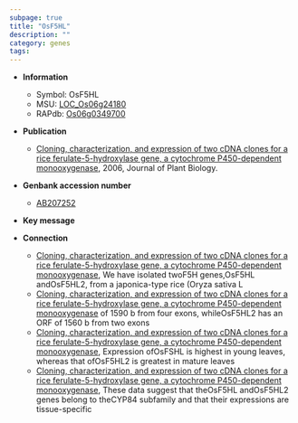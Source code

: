```yaml
---
subpage: true
title: "OsF5HL"
description: ""
category: genes
tags: 
---
```


* **Information**  
    + Symbol: OsF5HL  
    + MSU: [LOC_Os06g24180](http://rice.plantbiology.msu.edu/cgi-bin/ORF_infopage.cgi?orf=LOC_Os06g24180)  
    + RAPdb: [Os06g0349700](http://rapdb.dna.affrc.go.jp/viewer/gbrowse_details/irgsp1?name=Os06g0349700)  

* **Publication**  
    + [Cloning, characterization, and expression of two cDNA clones for a rice ferulate-5-hydroxylase gene, a cytochrome P450-dependent monooxygenase](http://www.ncbi.nlm.nih.gov/pubmed?term=Cloning,+characterization,+and+expression+of+two+cDNA+clones+for+a+rice+ferulate-5-hydroxylase+gene,+a+cytochrome+P450-dependent+monooxygenase%5BTitle%5D), 2006, Journal of Plant Biology.

* **Genbank accession number**  
    + [AB207252](http://www.ncbi.nlm.nih.gov/nuccore/AB207252)

* **Key message**  

* **Connection**  
    + [Cloning, characterization, and expression of two cDNA clones for a rice ferulate-5-hydroxylase gene, a cytochrome P450-dependent monooxygenase](Oryza+sativa+L), We have isolated twoF5H genes,OsF5HL andOsF5HL2, from a japonica-type rice (Oryza sativa L
    + [Cloning, characterization, and expression of two cDNA clones for a rice ferulate-5-hydroxylase gene, a cytochrome P450-dependent monooxygenase](ORF) of 1590 b from four exons, whileOsF5HL2 has an ORF of 1560 b from two exons
    + [Cloning, characterization, and expression of two cDNA clones for a rice ferulate-5-hydroxylase gene, a cytochrome P450-dependent monooxygenase](http://www.ncbi.nlm.nih.gov/pubmed?term=Cloning,+characterization,+and+expression+of+two+cDNA+clones+for+a+rice+ferulate-5-hydroxylase+gene,+a+cytochrome+P450-dependent+monooxygenase%5BTitle%5D), Expression ofOsFSHL is highest in young leaves, whereas that ofOsF5HL2 is greatest in mature leaves
    + [Cloning, characterization, and expression of two cDNA clones for a rice ferulate-5-hydroxylase gene, a cytochrome P450-dependent monooxygenase](http://www.ncbi.nlm.nih.gov/pubmed?term=Cloning,+characterization,+and+expression+of+two+cDNA+clones+for+a+rice+ferulate-5-hydroxylase+gene,+a+cytochrome+P450-dependent+monooxygenase%5BTitle%5D), These data suggest that theOsF5HL andOsF5HL2 genes belong to theCYP84 subfamily and that their expressions are tissue-specific



